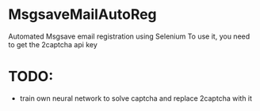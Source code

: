# MsgsaveMailAutoReg
Automated Msgsave email registration using Selenium
To use it, you need to get the 2captcha api key 
# TODO:
- train own neural network to solve captcha and replace 2captcha with it
